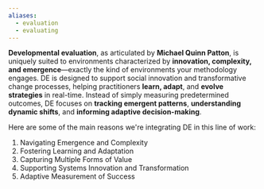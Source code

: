 ```yaml
---
aliases:
  - evaluation
  - evaluating
---
```


**Developmental evaluation**, as articulated by **Michael Quinn Patton**, is uniquely suited to environments characterized by **innovation, complexity, and emergence**—exactly the kind of environments your methodology engages. DE is designed to support social innovation and transformative change processes, helping practitioners **learn, adapt**, and **evolve strategies** in real-time. Instead of simply measuring predetermined outcomes, DE focuses on **tracking emergent patterns**, **understanding dynamic shifts**, and **informing adaptive decision-making**.

Here are some of the main reasons we're integrating DE in this line of work:

1. Navigating Emergence and Complexity
2. Fostering Learning and Adaptation
3. Capturing Multiple Forms of Value
4. Supporting Systems Innovation and Transformation
5. Adaptive Measurement of Success
